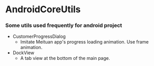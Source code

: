 # AndroidCoreUtils
### Some utils used frequently for android project

* CustomerProgressDialog
  * Imitate Meituan app's progress loading animation. Use frame animation.
* DockView
  * A tab view at the bottom of the main page.
